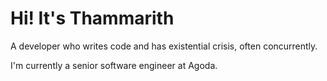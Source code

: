 # Hi! It's Thammarith

A developer who writes code and has existential crisis, often concurrently.

I'm currently a senior software engineer at Agoda.

<!--

## Skills

### Software Engineering

- **Languages:**
  - **Web-related:** TypeScript, JavaScript, HTML, SCSS, PHP, SQL
  - **Native programming:** C#, C/C++, Python, Java, Scala
- **Client-side:** React, Vue, Gatsby, Svelte, Jest
- **Sever-side:** Node.js, Express, .NET Core
- **Cloud:** AWS, Microsoft Azure
- **Big Data:** Hadoop, Spark, Hive

### Others

- **Techinical:** UX/UI Design
- **Non-techinical:** Writing, Presentation, Management, Marketing

## Experience

I am fortunate to have been working with *cool* people at many places and learning many new and interesting things from them

### Agoda

I joined Agoda in March 2020 right at the beginning of the pandemic. I have been working in many projects and grown my understanding of the enormous infrastructure that handles millions of computation everyday.

### ViaBus

### TEDxMahidolU

-->
